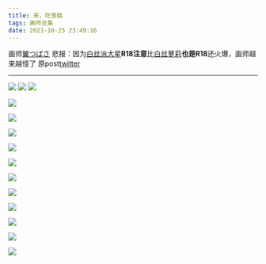```yaml
---
title: 来，吃雪糕
tags: 画师合集
date: 2021-10-25 23:49:16
---
```


画师[翼つばさ](https://www.pixiv.net/users/2874136)
悲报：因为[白丝派大星](https://www.pixiv.net/artworks/98647612)**R18注意**比[白丝萝莉](https://www.pixiv.net/artworks/98637086)**也是R18**还火爆，画师越来越怪了
原post[twitter](https://twitter.com/Tsubasachyan/status/1538033164572012544?cxt=HHwWgMCtsfXAmNgqAAAA)

---

![](https://pixiv.lolicon.cyou/img-original/img/2022/06/16/01/38/20/99079944_p0.jpg)
![](https://pixiv.lolicon.cyou/img-original/img/2022/06/15/14/51/47/99059831_p0.jpg)
![](https://pixiv.lolicon.cyou/img-original/img/2022/05/27/18/04/40/98636952_p0.jpg)

![](https://pixiv.lolicon.cyou/img-original/img/2022/04/25/17/42/39/97873437_p0.jpg)

![](https://pixiv.lolicon.cyou/img-original/img/2020/08/30/14/59/55/84032660_p0.jpg)

![](https://pixiv.lolicon.cyou/img-original/img/2022/01/01/01/33/21/95190479_p0.jpg)

![](https://pixiv.lolicon.cyou/img-original/img/2020/10/03/23/31/05/84780582_p0.jpg)

![](https://pixiv.lolicon.cyou/img-original/img/2020/10/05/23/17/41/84828307_p0.jpg)

![](https://pixiv.lolicon.cyou/img-original/img/2021/05/06/01/52/59/89637759_p0.png)

![](https://pixiv.lolicon.cyou/img-original/img/2021/05/08/01/02/48/89680201_p0.jpg)

![](https://pixiv.lolicon.cyou/img-original/img/2021/05/16/16/02/13/89879236_p0.jpg)

![](https://pixiv.lolicon.cyou/img-original/img/2021/05/25/23/17/02/90095866_p0.jpg)

![](https://pixiv.lolicon.cyou/img-original/img/2021/07/04/21/23/47/91014617_p0.jpg)

![](https://pixiv.lolicon.cyou/img-original/img/2021/07/29/13/51/46/91575780_p0.jpg)
